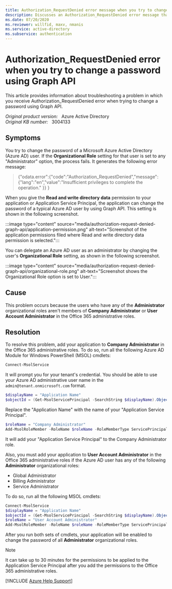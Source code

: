 ```yaml
---
title: Authorization_RequestDenied error message when you try to change a password if you use Graph API
description: Discusses an Authorization_RequestDenied error message that you receive when you try to change a password if you use Graph API. Provides a resolution.
ms.date: 07/20/2020
ms.reviewer: willfid, maxv, nmanis
ms.service: active-directory
ms.subservice: authentication
---
```

# Authorization_RequestDenied error when you try to change a password using Graph API

This article provides information about troubleshooting a problem in which you receive Authorization_RequestDenied error when trying to change a password using Graph API.

_Original product version:_ &nbsp; Azure Active Directory  
_Original KB number:_ &nbsp; 3004133

## Symptoms

You try to change the password of a Microsoft Azure Active Directory (Azure AD) user. If the **Organizational Role** setting for that user is set to any "Administrator" option, the process fails. It generates the following error message:

> {"odata.error":{"code":"Authorization_RequestDenied","message":{"lang":"en","value":"Insufficient privileges to complete the operation." }} }

When you give the **Read and write directory data** permission to your application or Application Service Principal, the application can change the password of a typical Azure AD user by using Graph API. This setting is shown in the following screenshot.

:::image type="content" source="media/authorization-request-denied-graph-api/application-permission.png" alt-text="Screenshot of the application permissions filed where Read and write directory data permission is selected.":::

You can delegate an Azure AD user as an administrator by changing the user's **Organizational Role** setting, as shown in the following screenshot.

:::image type="content" source="media/authorization-request-denied-graph-api/organizational-role.png" alt-text="Screenshot shows the Organizational Role option is set to User.":::

## Cause

This problem occurs because the users who have any of the **Administrator** organizational roles aren't members of **Company Administrator** or **User Account Administrator** in the Office 365 administrative roles.

## Resolution

To resolve this problem, add your application to **Company Administrator** in the Office 365 administrative roles. To do so, run all the following Azure AD Module for Windows PowerShell (MSOL) cmdlets:

 ```powershell
 Connect-MsolService
 ```

 It will prompt you for your tenant's credential. You should be able to use your Azure AD administrative user name in the `admin@tenant.onmicrosoft.com` format.

```powershell
$displayName = "Application Name" 
$objectId = (Get-MsolServicePrincipal -SearchString $displayName).ObjectId
```

Replace the "Application Name" with the name of your "Application Service Principal".

```powershell
$roleName = "Company Administrator"
Add-MsolRoleMember -RoleName $roleName -RoleMemberType ServicePrincipal -RoleMemberObjectId $objectId
```

It will add your "Application Service Principal" to the Company Administrator role.

Also, you must add your application to **User Account Administrator** in the Office 365 administrative roles if the Azure AD user has any of the following **Administrator** organizational roles:

- Global Administrator
- Billing Administrator
- Service Administrator

To do so, run all the following MSOL cmdlets:

```powershell
Connect-MsolService
$displayName = "Application Name" 
$objectId = (Get-MsolServicePrincipal -SearchString $displayName).ObjectId
$roleName = "User Account Administrator"
Add-MsolRoleMember -RoleName $roleName -RoleMemberType ServicePrincipal -RoleMemberObjectId $objectId
```

After you run both sets of cmdlets, your application will be enabled to change the password of all **Administrator** organizational roles.

> [!NOTE]
> It can take up to 30 minutes for the permissions to be applied to the Application Service Principal after you add the permissions to the Office 365 administrative roles.

[!INCLUDE [Azure Help Support](../../includes/azure-help-support.md)]
